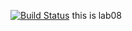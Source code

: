 [![Build Status](https://travis-ci.com/AntonGrigorev/lab08.svg?branch=master)](https://travis-ci.com/AntonGrigorev/lab08)
 this is lab08
